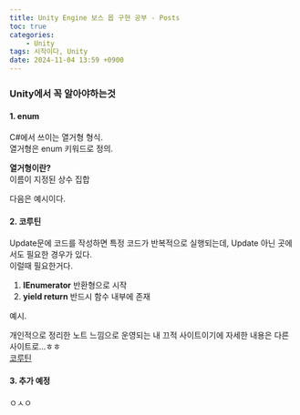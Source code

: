 ```yaml
---
title: Unity Engine 보스 몹 구현 공부 - Posts
toc: true
categories:        
    - Unity
tags: 시작이다, Unity
date: 2024-11-04 13:59 +0900
---
```


### Unity에서 꼭 알아야하는것

#### 1. enum

C#에서 쓰이는 열거형 형식.  
열거형은 enum 키워드로 정의.    

**열거형이란?**  
이름이 지정된 상수 집합    

다음은 예시이다.  
<script src="https://gist.github.com/isruiix/c3da07e2b7a2e7ca34af16ceacc8b789.js"></script>


#### 2. 코루틴

Update문에 코드를 작성하면 특정 코드가 반복적으로 실행되는데, Update 아닌 곳에서도 필요한 경우가 있다.  
이럴때 필요한거다.  

1. **IEnumerator** 반환형으로 시작    
2. **yield return** 반드시 함수 내부에 존재    

예시.  
<script src="https://gist.github.com/isruiix/084d8c17a871d623fb034399a6c65328.js"></script>    

개인적으로 정리한 노트 느낌으로 운영되는 내 끄적 사이트이기에 자세한 내용은 다른 사이트로...ㅎㅎ  
[코루틴](https://coding-of-today.tistory.com/171)


#### 3. 추가 예정
ㅇㅅㅇ
